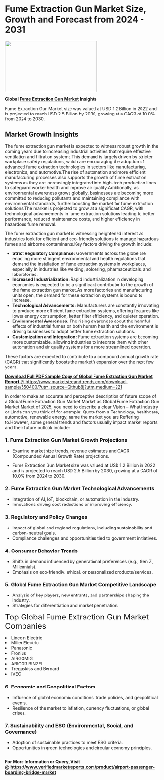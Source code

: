 <H1>Fume Extraction Gun Market Size, Growth and Forecast from 2024 - 2031</H1><img class="aligncenter size-medium wp-image-584254" src="https://thirdeyenews.in/wp-content/uploads/2024/09/Global-Market-Research-300x168.jpeg" alt="" width="300" height="168" /><p><strong>Global&nbsp;<a href="https://www.marketsizeandtrends.com/download-sample/550400/?utm_source=Github8j?utm_medium=221">Fume Extraction Gun Market</a> Insights</strong></p><p>Fume Extraction Gun Market size was valued at USD 1.2 Billion in 2022 and is projected to reach USD 2.5 Billion by 2030, growing at a CAGR of 10.0% from 2024 to 2030.</p><p><h2>Market Growth Insights</h2> <p>The fume extraction gun market is expected to witness robust growth in the coming years due to increasing industrial activities that require effective ventilation and filtration systems.This demand is largely driven by stricter workplace safety regulations, which are encouraging the adoption of advanced fume extraction technologies in sectors like manufacturing, electronics, and automotive.The rise of automation and more efficient manufacturing processes also supports the growth of fume extraction systems as they are increasingly integrated into high-tech production lines to safeguard worker health and improve air quality.Additionally, as environmental awareness grows globally, businesses are becoming more committed to reducing pollutants and maintaining compliance with environmental standards, further boosting the market for fume extraction solutions.The market is projected to grow at a significant CAGR, with technological advancements in fume extraction solutions leading to better performance, reduced maintenance costs, and higher efficiency in hazardous fume removal.</p> <p><a href="#"></a></p> <p>The fume extraction gun market is witnessing heightened interest as industries look for efficient and eco-friendly solutions to manage hazardous fumes and airborne contaminants.Key factors driving the growth include: <ul> <li><strong>Strict Regulatory Compliance:</strong> Governments across the globe are enacting more stringent environmental and health regulations that demand the installation of fume extraction systems in workplaces, especially in industries like welding, soldering, pharmaceuticals, and laboratories.</li> <li><strong>Increased Industrialization:</strong> Rapid industrialization in developing economies is expected to be a significant contributor to the growth of the fume extraction gun market.As more factories and manufacturing units open, the demand for these extraction systems is bound to increase.</li> <li><strong>Technological Advancements:</strong> Manufacturers are constantly innovating to produce more efficient fume extraction systems, offering features like lower energy consumption, better filter efficiency, and quieter operation.</li> <li><strong>Environmental Awareness:</strong> The rising awareness about the harmful effects of industrial fumes on both human health and the environment is driving businesses to adopt better fume extraction solutions.</li> <li><strong>Customization and Integration:</strong> Fume extraction systems are becoming more customizable, allowing industries to integrate them with other automation and air quality systems for a more streamlined operation.</li> </ul> These factors are expected to contribute to a compound annual growth rate (CAGR) that significantly boosts the market’s expansion over the next few years.</p> <p><a href="#"></p><p><span class=""><strong>Download Full PDF Sample Copy of Global Fume Extraction Gun Market Report</strong> @ <a href="https://www.marketsizeandtrends.com/download-sample/550400/?utm_source=Github8j?utm_medium=221" target="_blank">https://www.marketsizeandtrends.com/download-sample/550400/?utm_source=Github8j?utm_medium=221</a></span></p><p>In order to make an accurate and perceptive description of future scope of a Global&nbsp;Fume Extraction Gun Market Market as Global&nbsp;Fume Extraction Gun Market Market of 2025, you need to describe a clear Vision &ndash; What Industry or Linda can you think of for example: Quote from a Technology, healthcare, automotive, renewable energy, name the market you are Reffering to.However, some general trends and factors usually impact market reports and their future outlook include:</p><h3>1.&nbsp;<strong>Fume Extraction Gun Market Growth Projections</strong></h3><ul><li>Examine market size trends, revenue estimates and CAGR (Compounded Annual Growth Rate) projections.</li><li><p>Fume Extraction Gun Market size was valued at USD 1.2 Billion in 2022 and is projected to reach USD 2.5 Billion by 2030, growing at a CAGR of 10.0% from 2024 to 2030.</p></li></ul><h3>2.&nbsp;<strong>Fume Extraction Gun Market Technological Advancements</strong></h3><ul><li>Integration of AI, IoT, blockchain, or automation in the industry.</li><li>Innovations driving cost reductions or improving efficiency.</li></ul><h3>3.&nbsp;<strong>Regulatory and Policy Changes</strong></h3><ul><li>Impact of global and regional regulations, including sustainability and carbon-neutral goals.</li><li>Compliance challenges and opportunities tied to government initiatives.</li></ul><h3>4.&nbsp;<strong>Consumer Behavior Trends</strong></h3><ul><li>Shifts in demand influenced by generational preferences (e.g., Gen Z, Millennials).</li><li>Emphasis on eco-friendly, ethical, or personalized products/services.</li></ul><h3>5.&nbsp;<strong>Global Fume Extraction Gun Market Competitive Landscape</strong></h3><ul><li>Analysis of key players, new entrants, and partnerships shaping the industry.</li><li>Strategies for differentiation and market penetration.</li></ul><p data-pm-slice="1 1 []"><span style="color: inherit; font-family: inherit; font-size: 25px;">Top Global Fume Extraction Gun Market Companies</span></p><div class="" data-test-id=""><p><li>Lincoln Electric</li><li> Miller Electric</li><li> Panasonic</li><li> Fronius</li><li> AIRGOMIG</li><li> ABICOR BINZEL</li><li> Tregaskiss and Bernard</li><li> IVEC</li></p></div><h3>6.&nbsp;<strong>Economic and Geopolitical Factors</strong></h3><ul><li>Influence of global economic conditions, trade policies, and geopolitical events.</li><li>Resilience of the market to inflation, currency fluctuations, or global crises.</li></ul><h3>7.&nbsp;<strong>Sustainability and ESG (Environmental, Social, and Governance)</strong></h3><ul><li>Adoption of sustainable practices to meet ESG criteria.</li><li>Opportunities in green technologies and circular economy principles.</li></ul><h2><strong style="font-size: 14px;">For More Information or Query, Visit @&nbsp;</strong><a style="background-color: #ffffff; font-size: 14px;" href="https://www.marketsizeandtrends.com/report/fume-extraction-gun-market/" target="_blank">https://www.verifiedmarketreports.com/product/airport-passenger-boarding-bridge-market</a></h2>